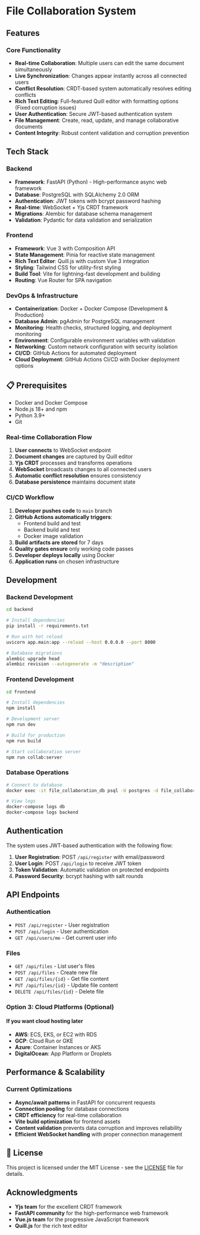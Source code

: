 # File Collaboration System

##  Features

### Core Functionality
- **Real-time Collaboration**: Multiple users can edit the same document simultaneously
- **Live Synchronization**: Changes appear instantly across all connected users
- **Conflict Resolution**: CRDT-based system automatically resolves editing conflicts
- **Rich Text Editing**: Full-featured Quill editor with formatting options (Fixed corruption issues)
- **User Authentication**: Secure JWT-based authentication system
- **File Management**: Create, read, update, and manage collaborative documents
- **Content Integrity**: Robust content validation and corruption prevention

##  Tech Stack

### Backend
- **Framework**: FastAPI (Python) - High-performance async web framework
- **Database**: PostgreSQL with SQLAlchemy 2.0 ORM
- **Authentication**: JWT tokens with bcrypt password hashing
- **Real-time**: WebSocket + Yjs CRDT framework
- **Migrations**: Alembic for database schema management
- **Validation**: Pydantic for data validation and serialization

### Frontend
- **Framework**: Vue 3 with Composition API
- **State Management**: Pinia for reactive state management
- **Rich Text Editor**: Quill.js with custom Vue 3 integration
- **Styling**: Tailwind CSS for utility-first styling
- **Build Tool**: Vite for lightning-fast development and building
- **Routing**: Vue Router for SPA navigation

### DevOps & Infrastructure
- **Containerization**: Docker + Docker Compose (Development & Production)
- **Database Admin**: pgAdmin for PostgreSQL management
- **Monitoring**: Health checks, structured logging, and deployment monitoring
- **Environment**: Configurable environment variables with validation
- **Networking**: Custom network configuration with security isolation
- **CI/CD**: GitHub Actions for automated deployment
- **Cloud Deployment**: GitHub Actions CI/CD with Docker deployment options

## 📋 Prerequisites

- Docker and Docker Compose
- Node.js 18+ and npm
- Python 3.9+
- Git


### Real-time Collaboration Flow
1. **User connects** to WebSocket endpoint
2. **Document changes** are captured by Quill editor
3. **Yjs CRDT** processes and transforms operations
4. **WebSocket** broadcasts changes to all connected users
5. **Automatic conflict resolution** ensures consistency
6. **Database persistence** maintains document state

### CI/CD Workflow
1. **Developer pushes code** to `main` branch
2. **GitHub Actions automatically triggers**:
   - Frontend build and test
   - Backend build and test
   - Docker image validation
3. **Build artifacts are stored** for 7 days
4. **Quality gates ensure** only working code passes
5. **Developer deploys locally** using Docker
6. **Application runs** on chosen infrastructure

##  Development

### Backend Development
```bash
cd backend

# Install dependencies
pip install -r requirements.txt

# Run with hot reload
uvicorn app.main:app --reload --host 0.0.0.0 --port 8000

# Database migrations
alembic upgrade head
alembic revision --autogenerate -m "description"
```

### Frontend Development
```bash
cd frontend

# Install dependencies
npm install

# Development server
npm run dev

# Build for production
npm run build

# Start collaboration server
npm run collab:server
```

### Database Operations
```bash
# Connect to database
docker exec -it file_collaboration_db psql -U postgres -d file_collaboration_db

# View logs
docker-compose logs db
docker-compose logs backend
```

##  Authentication

The system uses JWT-based authentication with the following flow:

1. **User Registration**: POST `/api/register` with email/password
2. **User Login**: POST `/api/login` to receive JWT token
3. **Token Validation**: Automatic validation on protected endpoints
4. **Password Security**: bcrypt hashing with salt rounds

##  API Endpoints

### Authentication
- `POST /api/register` - User registration
- `POST /api/login` - User authentication
- `GET /api/users/me` - Get current user info

### Files
- `GET /api/files` - List user's files
- `POST /api/files` - Create new file
- `GET /api/files/{id}` - Get file content
- `PUT /api/files/{id}` - Update file content
- `DELETE /api/files/{id}` - Delete file


### Option 3: Cloud Platforms (Optional)

#### If you want cloud hosting later
- **AWS**: ECS, EKS, or EC2 with RDS
- **GCP**: Cloud Run or GKE
- **Azure**: Container Instances or AKS
- **DigitalOcean**: App Platform or Droplets

## Performance & Scalability

### Current Optimizations
- **Async/await patterns** in FastAPI for concurrent requests
- **Connection pooling** for database connections
- **CRDT efficiency** for real-time collaboration
- **Vite build optimization** for frontend assets
- **Content validation** prevents data corruption and improves reliability
- **Efficient WebSocket handling** with proper connection management


## 📝 License

This project is licensed under the MIT License - see the [LICENSE](LICENSE) file for details.

##  Acknowledgments

- **Yjs team** for the excellent CRDT framework
- **FastAPI community** for the high-performance web framework
- **Vue.js team** for the progressive JavaScript framework
- **Quill.js** for the rich text editor


